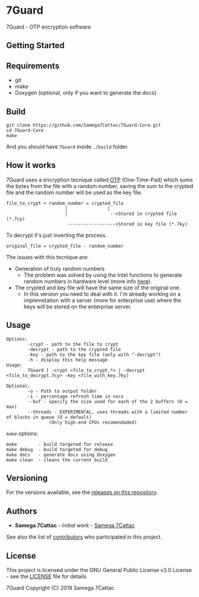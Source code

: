 # 7Guard
7Guard - OTP encryption software

## Getting Started

## Requirements
- git
- make
- Doxygen (optional, only if you want to generate the docs)

## Build

```
git clone https://github.com/Samega7Cattac/7Guard-Core.git
cd 7Guard-Core
make
```
And you should have `7Guard` inside `./build` folder.

## How it works

7Guard uses a encryption tecnique called [OTP](https://en.wikipedia.org/wiki/One-time_pad) (One-Time-Pad) which sums the bytes from the file with a random number, saving the sum to the crypted file and the random number will be used as the key file.

```
file_to_crypt + random_number = crypted_file
                      |               |
                      |                -->Stored in crypted file (*.7cy)
                       ------------------>Stored in key file (*.7ky)
```

To decrypt it's just inverting the process.

```
original_file = crypted_file - random_number
```

The issues with this tecnique are:
- Generation of truly random numbers
  - The problem was solved by using the Intel functions to generate random numbers in hardware level (more info [here](https://en.wikipedia.org/wiki/RdRand)).
- The crypted and key file will have the same size of the original one.
  - In this version you need to deal with it. I'm already working on a implemetation with a server (more for enterprise use) where the keys will be stored on the enterprise server.

## Usage

```
Options:
        -crypt - path to the file to crypt
        -decrypt - path to the crypted file
        -key - path to the key file (only with "-decrypt")
        -h - display this help message
Usage:
        7Guard [ -crypt <file_to_crypt.*> | -decrypt <file_to_decrypt.7cy> -key <file_with_key.7ky]

Optional:
        -o - Path to output folder
        -i - percentage refresh time in secs
        --buf - specify the size used for each of the 2 buffers (O = max)
        --threads - EXPERIMENTAL, uses threads with a limited number of blocks in queue (O = default)
                (Only high-end CPUs recomendaded)
```

`make` options:
```
make        - build targeted for release
make debug  - build targeted for debug
make docs   - generate docs using Doxygen
make clean  - cleans the current build
```

## Versioning

For the versions available, see the [releases on this repository](https://github.com/Samega7Cattac/7Guard-Core/releases). 

## Authors

* **Samega 7Cattac** - *Initial work* - [Samega 7Cattac](https://github.com/Samega7Cattac)

See also the list of [contributors](https://github.com/Samega7Cattac/7Guard-Core/graphs/contributors) who participated in this project.

## License

This project is licensed under the GNU General Public License v3.0 License - see the [LICENSE](LICENSE) file for details


7Guard Copyright (C) 2019 Samega 7Cattac
